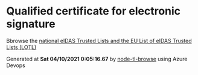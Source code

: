 # Qualified certificate for electronic signature 
 Bbrowse the [national eIDAS Trusted Lists and the EU List of eIDAS Trusted Lists (LOTL)](https://webgate.ec.europa.eu/tl-browser/#/) 
 
 
Generated at **Sat 04/10/2021  0:05:16.67** by [node-tl-browse](https://github.com/ymedlop/node-tl-browser) using Azure Devops 
